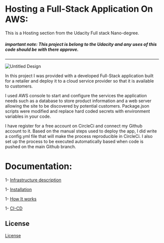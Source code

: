 # Hosting a Full-Stack Application On AWS:

This is a Hosting section from the Udacity Full stack Nano-degree.
##### important note: This project is belong to the Udacity and any uses of this code should be with there approve.

---

![Untitled Design](https://user-images.githubusercontent.com/64021350/205122482-9229cb4c-f915-46da-b232-611e38ffa87e.png)

In this project I was provided with a developed Full-Stack application built for a retailer and deploy it to a cloud service provider so that it is available to customers. 

I used AWS console to start and configure the services the application needs such as a database to store product information and a web server allowing the site to be discovered by potential customers. Package.json scripts were modified and replace hard coded secrets with environment variables in your code.

I have register for a free account on CircleCi and connect my Github account to it. Based on the manual steps used to deploy the app, I did write a config.yml file that will make the process reproducible in CircleCi. I also set up the process to be executed automatically based when code is pushed on the main Github branch.

# Documentation:

1- [Infrastructure description](https://github.com/akiid777/udagram-AWS/blob/master/Docs/Infrastructure%20description.md)

1- [Installation](https://github.com/akiid777/udagram-AWS/blob/master/Docs/Installation.md)

1- [How It works](https://github.com/akiid777/udagram-AWS/blob/master/Docs/How%20It%20works.md)

1- [CI-CD](https://github.com/akiid777/udagram-AWS/blob/master/Docs/CI-CD.md)


## License

[License](LICENSE.txt)

